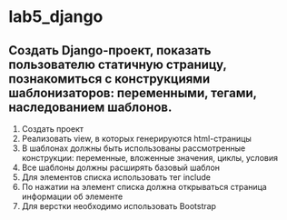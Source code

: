 # lab5_django
## Cоздать Django-проект, показать пользователю статичную страницу, познакомиться с конструкциями шаблонизаторов: переменными, тегами, наследованием шаблонов.
 1. Создать проект
 2. Реализовать view, в которых генерируются html-страницы
 3. В шаблонах должны быть использованы рассмотренные конструкции: переменные, вложенные значения, циклы, условия
 4. Все шаблоны должны расширять базовый шаблон
 5. Для элементов списка использовать тег include
 6. По нажатии на элемент списка должна открываться страница информации об элементе
 7. Для верстки необходимо использовать Bootstrap
